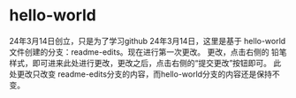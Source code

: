 # hello-world
24年3月14日创立，只是为了学习github
24年3月14日，这里是基于 hello-world 文件创建的分支：readme-edits。现在进行第一次更改。
 更改，点击右侧的 铅笔样式，即可进来此处进行更改，更改之后，点击右侧的“提交更改”按钮即可。
 此处更改只改变 readme-edits分支的内容，而hello-world分支的内容还是保持不变。
